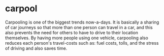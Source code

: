 # carpool
Carpooling is one of the biggest trends now-a-days. It is basically a sharing of car journeys so that more than one person can travel in a car, and this also prevents the need for others to have to drive to their location themselves. By having more people using one vehicle, carpooling also reduces each person's travel-costs such as: fuel costs, tolls, and the stress of driving and also saves time.
